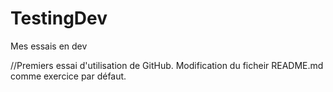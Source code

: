 # TestingDev
Mes essais en dev

//Premiers essai d'utilisation de GitHub. Modification du ficheir README.md comme exercice par défaut.
